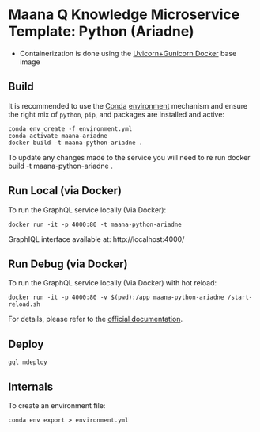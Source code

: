# Maana Q Knowledge Microservice Template: Python (Ariadne)

- Containerization is done using the [Uvicorn+Gunicorn Docker](https://github.com/tiangolo/uvicorn-gunicorn-docker) base image

## Build

It is recommended to use the [Conda](https://conda.io/projects/conda/en/latest/index.html) [environment](https://conda.io/projects/conda/en/latest/user-guide/concepts/environments.html) mechanism and ensure the right mix of `python`, `pip`, and packages are installed and active:

```
conda env create -f environment.yml
conda activate maana-ariadne
docker build -t maana-python-ariadne .
```
To update any changes made to the service you will need to re run docker build -t maana-python-ariadne .

## Run Local (via Docker)

To run the GraphQL service locally (Via Docker):

```
docker run -it -p 4000:80 -t maana-python-ariadne
```
GraphIQL interface available at:
http://localhost:4000/

## Run Debug (via Docker)

To run the GraphQL service locally (Via Docker) with hot reload:

```
docker run -it -p 4000:80 -v $(pwd):/app maana-python-ariadne /start-reload.sh
```

For details, please refer to the [official documentation](https://github.com/tiangolo/uvicorn-gunicorn-fastapi-docker#development-live-reload).

## Deploy

```
gql mdeploy
```

## Internals

To create an environment file:

```
conda env export > environment.yml
```
